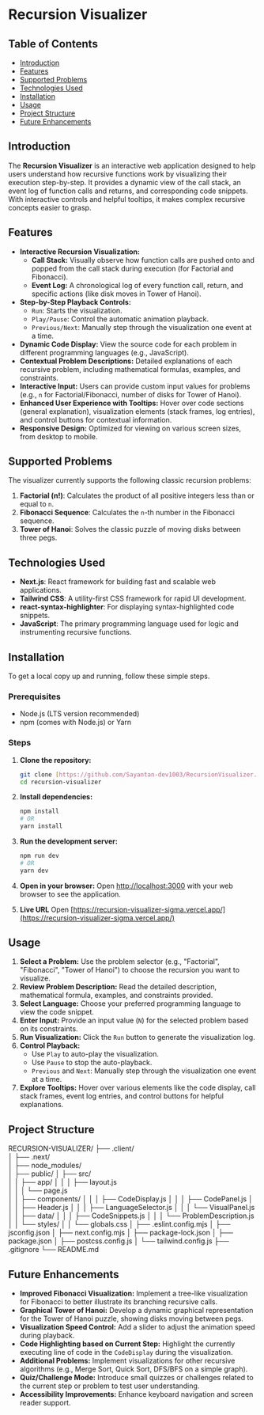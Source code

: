 # Recursion Visualizer

## Table of Contents

* [Introduction](#introduction)
* [Features](#features)
* [Supported Problems](#supported-problems)
* [Technologies Used](#technologies-used)
* [Installation](#installation)
* [Usage](#usage)
* [Project Structure](#project-structure)
* [Future Enhancements](#future-enhancements)

## Introduction

The **Recursion Visualizer** is an interactive web application designed to help users understand how recursive functions work by visualizing their execution step-by-step. It provides a dynamic view of the call stack, an event log of function calls and returns, and corresponding code snippets. With interactive controls and helpful tooltips, it makes complex recursive concepts easier to grasp.

## Features

* **Interactive Recursion Visualization:**
    * **Call Stack:** Visually observe how function calls are pushed onto and popped from the call stack during execution (for Factorial and Fibonacci).
    * **Event Log:** A chronological log of every function call, return, and specific actions (like disk moves in Tower of Hanoi).
* **Step-by-Step Playback Controls:**
    * `Run`: Starts the visualization.
    * `Play/Pause`: Control the automatic animation playback.
    * `Previous/Next`: Manually step through the visualization one event at a time.
* **Dynamic Code Display:** View the source code for each problem in different programming languages (e.g., JavaScript).
* **Contextual Problem Descriptions:** Detailed explanations of each recursive problem, including mathematical formulas, examples, and constraints.
* **Interactive Input:** Users can provide custom input values for problems (e.g., `n` for Factorial/Fibonacci, number of disks for Tower of Hanoi).
* **Enhanced User Experience with Tooltips:** Hover over code sections (general explanation), visualization elements (stack frames, log entries), and control buttons for contextual information.
* **Responsive Design:** Optimized for viewing on various screen sizes, from desktop to mobile.

## Supported Problems

The visualizer currently supports the following classic recursion problems:

1.  **Factorial (n!)**: Calculates the product of all positive integers less than or equal to `n`.
2.  **Fibonacci Sequence**: Calculates the `n`-th number in the Fibonacci sequence.
3.  **Tower of Hanoi**: Solves the classic puzzle of moving disks between three pegs.

## Technologies Used

* **Next.js**: React framework for building fast and scalable web applications.
* **Tailwind CSS**: A utility-first CSS framework for rapid UI development.
* **react-syntax-highlighter**: For displaying syntax-highlighted code snippets.
* **JavaScript**: The primary programming language used for logic and instrumenting recursive functions.

## Installation

To get a local copy up and running, follow these simple steps.

### Prerequisites

* Node.js (LTS version recommended)
* npm (comes with Node.js) or Yarn

### Steps

1.  **Clone the repository:**
    ```bash
    git clone [https://github.com/Sayantan-dev1003/RecursionVisualizer.git](https://github.com/Sayantan-dev1003/RecursionVisualizer.git)
    cd recursion-visualizer
    ```

2.  **Install dependencies:**
    ```bash
    npm install
    # OR
    yarn install
    ```

3.  **Run the development server:**
    ```bash
    npm run dev
    # OR
    yarn dev
    ```

4.  **Open in your browser:**
    Open [http://localhost:3000](http://localhost:3000) with your web browser to see the application.

5. **Live URL**
   Open [https://recursion-visualizer-sigma.vercel.app/](https://recursion-visualizer-sigma.vercel.app/)

## Usage

1.  **Select a Problem:** Use the problem selector (e.g., "Factorial", "Fibonacci", "Tower of Hanoi") to choose the recursion you want to visualize.
2.  **Review Problem Description:** Read the detailed description, mathematical formula, examples, and constraints provided.
3.  **Select Language:** Choose your preferred programming language to view the code snippet.
4.  **Enter Input:** Provide an input value (`N`) for the selected problem based on its constraints.
5.  **Run Visualization:** Click the `Run` button to generate the visualization log.
6.  **Control Playback:**
    * Use `Play` to auto-play the visualization.
    * Use `Pause` to stop the auto-playback.
    * `Previous` and `Next`: Manually step through the visualization one event at a time.
7.  **Explore Tooltips:** Hover over various elements like the code display, call stack frames, event log entries, and control buttons for helpful explanations.

## Project Structure

RECURSION-VISUALIZER/
├── .client/             
│    ├── .next/               
│    ├── node_modules/        
│    ├── public/
│    ├── src/                 
│    │   ├── app/
│    │   │   ├── layout.js    
│    │   │   └── page.js      
│    │   ├── components/
│    │   │   ├── CodeDisplay.js
│    │   │   ├── CodePanel.js
│    │   │   ├── Header.js
│    │   │   ├── LanguageSelector.js
│    │   │   └── VisualPanel.js
│    │   ├── data/
│    │   │   ├── CodeSnippets.js
│    │   │   └── ProblemDescription.js
│    │   └── styles/
│    │       └── globals.css
│    ├── .eslint.config.mjs
│    ├── jsconfig.json
│    ├── next.config.mjs
│    ├── package-lock.json
│    ├── package.json
│    ├── postcss.config.js
│    └── tailwind.config.js
├── .gitignore
└── README.md

## Future Enhancements

* **Improved Fibonacci Visualization:** Implement a tree-like visualization for Fibonacci to better illustrate its branching recursive calls.
* **Graphical Tower of Hanoi:** Develop a dynamic graphical representation for the Tower of Hanoi puzzle, showing disks moving between pegs.
* **Visualization Speed Control:** Add a slider to adjust the animation speed during playback.
* **Code Highlighting based on Current Step:** Highlight the currently executing line of code in the `CodeDisplay` during the visualization.
* **Additional Problems:** Implement visualizations for other recursive algorithms (e.g., Merge Sort, Quick Sort, DFS/BFS on a simple graph).
* **Quiz/Challenge Mode:** Introduce small quizzes or challenges related to the current step or problem to test user understanding.
* **Accessibility Improvements:** Enhance keyboard navigation and screen reader support.